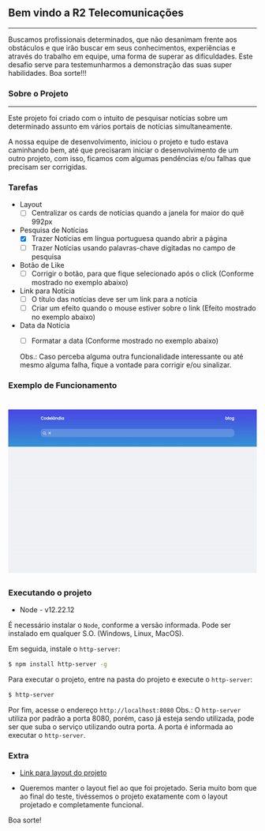 ## Bem vindo a R2 Telecomunicações
---
Buscamos profissionais determinados, que não desanimam frente aos obstáculos e que irão buscar em seus conhecimentos, experiências e através do trabalho em equipe, uma forma de superar as dificuldades. Este desafio serve para testemunharmos a demonstração das suas super habilidades. Boa sorte!!!


### Sobre o Projeto
---
Este projeto foi criado com o intuito de pesquisar notícias sobre um determinado assunto em vários portais de notícias simultaneamente.

A nossa equipe de desenvolvimento, iniciou o projeto e tudo estava caminhando bem, até que precisaram iniciar o desenvolvimento de um outro projeto, com isso, ficamos com algumas pendências e/ou falhas que precisam ser corrigidas.

### Tarefas

- Layout
  - [ ] Centralizar os cards de notícias quando a janela for maior do quê 992px
- Pesquisa de Notícias
  - [x] Trazer Notícias em língua portuguesa quando abrir a página
  - [ ] Trazer Notícias usando palavras-chave digitadas no campo de pesquisa
- Botão de Like
  - [ ] Corrigir o botão, para que fique selecionado após o click (Conforme mostrado no exemplo abaixo)
- Link para Notícia
  - [ ] O título das notícias deve ser um link para a notícia
  - [ ] Criar um efeito quando o mouse estiver sobre o link (Efeito mostrado no exemplo abaixo)
- Data da Notícia
  - [ ] Formatar a data (Conforme mostrado no exemplo abaixo)


  Obs.: Caso perceba alguma outra funcionalidade interessante ou até mesmo alguma falha, fique a vontade para corrigir e/ou sinalizar.

### Exemplo de Funcionamento

<h1 align="center">
  <img alt="Blog - Teste, R2 News" title="Blog - Teste, R2 News" src="./img/teste.gif" />
</h1>

### Executando o projeto

* Node - v12.22.12

É necessário instalar o `Node`, conforme a versão informada. Pode ser instalado em qualquer S.O. (Windows, Linux, MacOS).

Em seguida, instale o `http-server`:

```bash
$ npm install http-server -g
```

Para executar o projeto, entre na pasta do projeto e execute o `http-server`:

```bash
$ http-server
```

Por fim, acesse o endereço `http://localhost:8080`
Obs.: O `http-server` utiliza por padrão a porta 8080, porém, caso já esteja sendo utilizada, pode ser que suba o serviço utilizando outra porta. A porta é informada ao executar o `http-server`.

### Extra

- [Link para layout do projeto](https://www.figma.com/file/z9M8fTpnShtRbukUUPoFue/Desafio?node-id=0%3A1)

- Queremos manter o layout fiel ao que foi projetado. Seria muito bom que ao final do teste, tivéssemos o projeto exatamente com o layout projetado e completamente funcional.

Boa sorte!